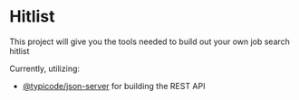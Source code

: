 # Hitlist

This project will give you the tools needed to build out your own job search hitlist

Currently, utilizing:

- [@typicode/json-server](https://github.com/typicode/json-server/blob/main/README.md) for building the REST API
